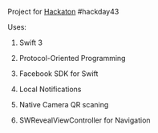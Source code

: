 Project for [Hackaton](http://penza.hackday.ru/) #hackday43


Uses:
1. Swift 3

2. Protocol-Oriented Programming

3. Facebook SDK for Swift

4. Local Notifications

5. Native Camera QR scaning

6. SWRevealViewController for Navigation

